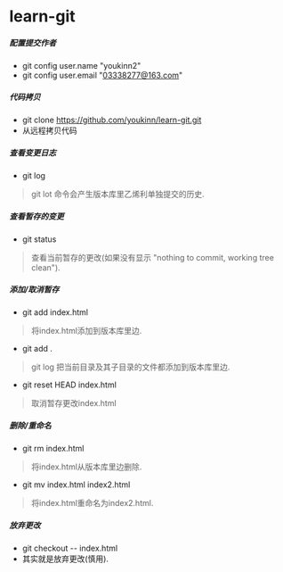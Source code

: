 # learn-git

##### 配置提交作者
- git config user.name "youkinn2"
- git config user.email "03338277@163.com"

##### 代码拷贝
- git clone https://github.com/youkinn/learn-git.git
- 从远程拷贝代码

##### 查看变更日志
- git log
> git lot 命令会产生版本库里乙烯利单独提交的历史.

##### 查看暂存的变更
- git status
> 查看当前暂存的更改(如果没有显示 "nothing to commit, working tree clean").
 
##### 添加/取消暂存
- git add index.html
> 将index.html添加到版本库里边.

- git add .
> git log 把当前目录及其子目录的文件都添加到版本库里边.

- git reset HEAD index.html
> 取消暂存更改index.html

##### 删除/重命名
- git rm index.html
> 将index.html从版本库里边删除.

- git mv index.html index2.html
> 将index.html重命名为index2.html.

##### 放弃更改
- git checkout -- index.html
- 其实就是放弃更改(慎用).